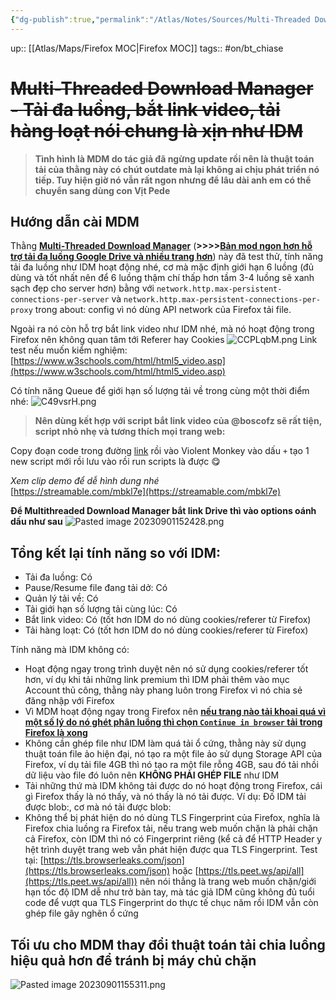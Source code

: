 ```yaml
---
{"dg-publish":true,"permalink":"/Atlas/Notes/Sources/Multi-Threaded Download Manager - Tải đa luồng, bắt link video, tải hàng loạt nói chung là xịn như IDM/"}
---
```


up:: [[Atlas/Maps/Firefox MOC\|Firefox MOC]]
tags:: #on/bt_chiase 

# ~~Multi-Threaded Download Manager - Tải đa luồng, bắt link video, tải hàng loạt nói chung là xịn như IDM~~
> **Tình hình là MDM do tác giả đã ngừng update rồi nên là thuật toán tải của thằng này có chút outdate mà lại không ai chịu phát triển nó tiếp. Tuy hiện giờ nó vẫn rất ngon nhưng để lâu dài anh em có thể chuyển sang dùng con Vịt Pede**

## Hướng dẫn cài MDM  
Thằng [**Multi-Threaded Download Manager**](https://addons.mozilla.org/en-US/firefox/addon/multithreaded-download-manager/) (**>>>>**[**Bản mod ngon hơn hỗ trợ tải đa luồng Google Drive và nhiều trang hơn**](https://voz.vn/t/tong-hop-nhung-addon-chat-cho-firefox-pc-mobile.682181/post-24638856)) này đã test thử, tính năng tải đa luồng như IDM hoạt động nhé, cơ mà mặc định giới hạn 6 luồng (đủ dùng và tốt nhất nên để 6 luồng thậm chí thấp hơn tầm 3-4 luồng sẽ xanh sạch đẹp cho server hơn) bằng với `network.http.max-persistent-connections-per-server` và `network.http.max-persistent-connections-per-proxy` trong about: config vì nó dùng API network của Firefox tải file.

Ngoài ra nó còn hỗ trợ bắt link video như IDM nhé, mà nó hoạt động trong Firefox nên không quan tâm tới Referer hay Cookies
![CCPLqbM.png](/img/user/Atlas/Utilities/Images/CCPLqbM.png)
Link test nếu muốn kiểm nghiệm: [https://www.w3schools.com/html/html5_video.asp](https://www.w3schools.com/html/html5_video.asp)  
  
Có tính năng Queue để giới hạn số lượng tải về trong cùng một thời điểm nhé:
![C49vsrH.png](/img/user/Atlas/Utilities/Images/C49vsrH.png)

> **Nên dùng kết hợp với script bắt link video của @boscofz sẽ rất tiện, script nhỏ nhẹ và tương thích mọi trang web:**

Copy đoạn code trong đường [link](https://jpst.it/3mzzh) rồi vào Violent Monkey vào dấu `+` tạo 1 new script mới rồi lưu vào rồi run scripts là được 😋

*Xem clip demo để dễ hình dung nhé*  
[https://streamable.com/mbkl7e](https://streamable.com/mbkl7e)

**Để Multithreaded Download Manager bắt link Drive thì vào options oánh dấu như sau**
![Pasted image 20230901152428.png](/img/user/Atlas/Utilities/Images/Pasted%20image%2020230901152428.png)


## Tổng kết lại tính năng so với IDM:  

- Tải đa luồng: Có
- Pause/Resume file đang tải dở: Có
- Quản lý tải về: Có
- Tải giới hạn số lượng tải cùng lúc: Có
- Bắt link video: Có (tốt hơn IDM do nó dùng cookies/referer từ Firefox)
- Tải hàng loạt: Có (tốt hơn IDM do nó dùng cookies/referer từ Firefox)

Tính năng mà IDM không có:  

- Hoạt động ngay trong trình duyệt nên nó sử dụng cookies/referer tốt hơn, ví dụ khi tải những link premium thì IDM phải thêm vào mục Account thủ công, thằng này phang luôn trong Firefox vì nó chia sẻ đăng nhập với Firefox
- Vì MDM hoạt động ngay trong Firefox nên [**nếu trang nào tải khoai quá vì một số lý do nó ghét phân luồng thì chọn `Continue in browser` tải trong Firefox là xong**](https://voz.vn/t/tong-hop-nhung-addon-chat-cho-firefox-pc-mobile.682181/post-24848706)
- Không cần ghép file như IDM làm quá tải ổ cứng, thằng này sử dụng thuật toán file ảo hiện đại, nó tạo ra một file ảo sử dụng Storage API của Firefox, ví dụ tải file 4GB thì nó tạo ra một file rỗng 4GB, sau đó tải nhồi dữ liệu vào file đó luôn nên **KHÔNG PHẢI GHÉP FILE** như IDM
- Tải những thứ mà IDM không tải được do nó hoạt động trong Firefox, cái gì Firefox thấy là nó thấy, và nó thấy là nó tải được. Ví dụ: Đố IDM tải được blob:, cơ mà nó tải được blob:
- Không thể bị phát hiện do nó dùng TLS Fingerprint của Firefox, nghĩa là Firefox chia luồng ra Firefox tải, nếu trang web muốn chặn là phải chặn cả Firefox, còn IDM thì nó có Fingerprint riêng (kể cả để HTTP Header y hệt trình duyệt trang web vẫn phát hiện được qua TLS Fingerprint. Test tại: [https://tls.browserleaks.com/json](https://tls.browserleaks.com/json) hoặc [https://tls.peet.ws/api/all](https://tls.peet.ws/api/all)) nên nói thẳng là trang web muốn chặn/giới hạn tốc độ IDM dễ như trở bàn tay, mà tác giả IDM cũng không đủ tuổi code để vượt qua TLS Fingerprint do thực tế chục năm rồi IDM vẫn còn ghép file gây nghẽn ổ cứng

## Tối ưu cho MDM thay đổi thuật toán tải chia luồng hiệu quả hơn để tránh bị máy chủ chặn
![Pasted image 20230901155311.png](/img/user/Atlas/Utilities/Images/Pasted%20image%2020230901155311.png)

